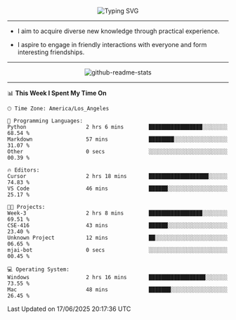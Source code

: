 <p align="center">
  <img src="https://readme-typing-svg.demolab.com?font=Fira+Code&weight=500&size=32&duration=2500&pause=1600&center=true&vCenter=true&random=false&width=1024&height=64&lines=Hi+there+%F0%9F%91%8B;I'm+delighted+you+could+make+it+here+%F0%9F%8E%89;I'm+Harry%2C+a+college+student+still+finding+my+way" alt="Typing SVG" />
</p>


---


- I aim to acquire diverse new knowledge through practical experience.

- I aspire to engage in friendly interactions with everyone and form interesting friendships.


---


<p align="center">
  <img src="https://github-readme-stats.vercel.app/api?username=Harry-Jing&show_icons=true" alt="github-readme-stats"/>
</p>


---

<!--START_SECTION:waka-->
📊 **This Week I Spent My Time On** 

```text
🕑︎ Time Zone: America/Los_Angeles

💬 Programming Languages: 
Python                   2 hrs 6 mins        █████████████████░░░░░░░░   68.54 % 
Markdown                 57 mins             ████████░░░░░░░░░░░░░░░░░   31.07 % 
Other                    0 secs              ░░░░░░░░░░░░░░░░░░░░░░░░░   00.39 % 

🔥 Editors: 
Cursor                   2 hrs 18 mins       ███████████████████░░░░░░   74.83 % 
VS Code                  46 mins             ██████░░░░░░░░░░░░░░░░░░░   25.17 % 

🐱‍💻 Projects: 
Week-3                   2 hrs 8 mins        █████████████████░░░░░░░░   69.51 % 
CSE-416                  43 mins             ██████░░░░░░░░░░░░░░░░░░░   23.40 % 
Unknown Project          12 mins             ██░░░░░░░░░░░░░░░░░░░░░░░   06.65 % 
mjai-bot                 0 secs              ░░░░░░░░░░░░░░░░░░░░░░░░░   00.45 % 

💻 Operating System: 
Windows                  2 hrs 16 mins       ██████████████████░░░░░░░   73.55 % 
Mac                      48 mins             ███████░░░░░░░░░░░░░░░░░░   26.45 % 
```


 Last Updated on 17/06/2025 20:17:36 UTC
<!--END_SECTION:waka-->
